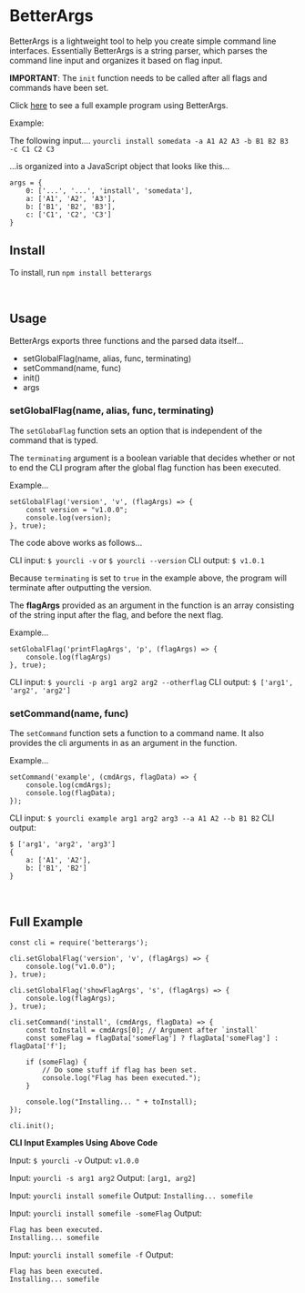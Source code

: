 # BetterArgs

BetterArgs is a lightweight tool to help you create simple command line interfaces. Essentially BetterArgs is a string parser, which parses the command line input and organizes it based on flag input. 

__IMPORTANT__: The `init` function needs to be called after all flags and commands have been set.

Click [here](#ex) to see a full example program using BetterArgs.


Example:

The following input.... `yourcli install somedata -a A1 A2 A3 -b B1 B2 B3 -c C1 C2 C3`

...is organized into a JavaScript object that looks like this...

```
args = {
	0: ['...', '...', 'install', 'somedata'],
	a: ['A1', 'A2', 'A3'],
	b: ['B1', 'B2', 'B3'],
	c: ['C1', 'C2', 'C3']
}
```

## Install

To install, run `npm install betterargs`

<br />

## Usage

BetterArgs exports three functions and the parsed data itself...
- setGlobalFlag(name, alias, func, terminating)
- setCommand(name, func)
- init()
- args

### setGlobalFlag(name, alias, func, terminating)

The `setGlobaFlag` function sets an option that is independent of the command that is typed.

The `terminating` argument is a boolean variable that decides whether or not to end the CLI program after the global flag function has been executed. 

Example...

```
setGlobalFlag('version', 'v', (flagArgs) => {
	const version = "v1.0.0";
	console.log(version);
}, true);
```

The code above works as follows...

CLI input:  `$ yourcli -v` or `$ yourcli --version`
CLI output: `$ v1.0.1`

Because `terminating` is set to `true` in the example above, the program will terminate after outputting the version.

The __flagArgs__ provided as an argument in the function is an array consisting of the string input after the flag, and before the next flag. 

Example...

```
setGlobalFlag('printFlagArgs', 'p', (flagArgs) => {
	console.log(flagArgs)
}, true);
```

CLI input:  `$ yourcli -p arg1 arg2 arg2 --otherflag`
CLI output: `$ ['arg1', 'arg2', 'arg2']`

### setCommand(name, func)

The `setCommand` function sets a function to a command name. It also provides the cli arguments in as an argument in the function. 

Example...

```
setCommand('example', (cmdArgs, flagData) => {
	console.log(cmdArgs);
	console.log(flagData);
});
```

CLI input:  `$ yourcli example arg1 arg2 arg3 --a A1 A2 --b B1 B2`
CLI output: 
```
$ ['arg1', 'arg2', 'arg3']
{
	a: ['A1', 'A2'],
	b: ['B1', 'B2']
}
```
<br />
<a id="ex" />

## Full Example

```
const cli = require('betterargs');

cli.setGlobalFlag('version', 'v', (flagArgs) => {
	console.log("v1.0.0");
}, true);

cli.setGlobalFlag('showFlagArgs', 's', (flagArgs) => {
	console.log(flagArgs);
}, true);

cli.setCommand('install', (cmdArgs, flagData) => {
	const toInstall = cmdArgs[0]; // Argument after `install`
	const someFlag = flagData['someFlag'] ? flagData['someFlag'] : flagData['f'];
	
	if (someFlag) {
		// Do some stuff if flag has been set.
		console.log("Flag has been executed.");
	}
	
	console.log("Installing... " + toInstall);
});

cli.init();
```

__CLI Input Examples Using Above Code__

Input: `$ yourcli -v`
Output: `v1.0.0`

Input: `yourcli -s arg1 arg2`
Output: `[arg1, arg2]`	

Input: `yourcli install somefile`
Output: `Installing... somefile`

Input: `yourcli install somefile -someFlag`
Output: 
```
Flag has been executed.
Installing... somefile
```

Input: `yourcli install somefile -f`
Output: 
```
Flag has been executed.
Installing... somefile
```

